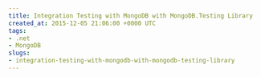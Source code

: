 ```yaml
---
title: Integration Testing with MongoDB with MongoDB.Testing Library
created_at: 2015-12-05 21:06:00 +0000 UTC
tags:
- .net
- MongoDB
slugs:
- integration-testing-with-mongodb-with-mongodb-testing-library
---
```

